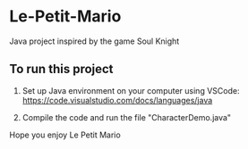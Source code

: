 # Le-Petit-Mario 

Java project inspired by the game Soul Knight

## To run this project
1. Set up Java environment on your computer
   using VSCode: https://code.visualstudio.com/docs/languages/java
   
2. Compile the code and run the file "CharacterDemo.java"

Hope you enjoy Le Petit Mario
